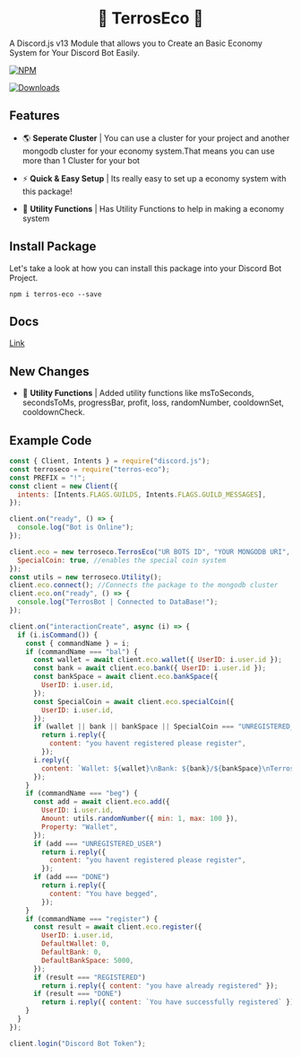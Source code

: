 <h1 align="center">
    💸 TerrosEco 💸
</h1>

A Discord.js v13 Module that allows you to Create an Basic Economy System for Your Discord Bot Easily.

[![NPM](https://nodei.co/npm/terros-eco.png)](https://www.npmjs.com/package/terros-eco)

[![Downloads](https://img.shields.io/npm/dt/terros-eco?logo=npm&style=flat-square)](https://www.npmjs.com/package/terros-eco)

## Features

- 🌎 <b>Seperate Cluster</b> | You can use a cluster for your project and another mongodb cluster for your economy system.That means you can use more than 1 Cluster for your bot

- ⚡️ <b>Quick & Easy Setup</b> | Its really easy to set up a economy system with this package!

- 🔨 <b>Utility Functions</b> | Has Utility Functions to help in making a economy system

## Install Package

Let's take a look at how you can install this package into your Discord Bot Project.

`npm i terros-eco --save`

## Docs

[Link](https://gamerterros.gitbook.io/terroseco)

## New Changes

- 🔨 <b>Utility Functions</b> | Added utility functions like msToSeconds, secondsToMs, progressBar, profit, loss, randomNumber, cooldownSet, cooldownCheck.

## Example Code

```js
const { Client, Intents } = require("discord.js");
const terroseco = require("terros-eco");
const PREFIX = "!";
const client = new Client({
  intents: [Intents.FLAGS.GUILDS, Intents.FLAGS.GUILD_MESSAGES],
});

client.on("ready", () => {
  console.log("Bot is Online");
});

client.eco = new terroseco.TerrosEco("UR BOTS ID", "YOUR MONGODB URI", {
  SpecialCoin: true, //enables the special coin system
});
const utils = new terroseco.Utility();
client.eco.connect(); //Connects the package to the mongodb cluster
client.eco.on("ready", () => {
  console.log("TerrosBot | Connected to DataBase!");
});

client.on("interactionCreate", async (i) => {
  if (i.isCommand()) {
    const { commandName } = i;
    if (commandName === "bal") {
      const wallet = await client.eco.wallet({ UserID: i.user.id });
      const bank = await client.eco.bank({ UserID: i.user.id });
      const bankSpace = await client.eco.bankSpace({
        UserID: i.user.id,
      });
      const SpecialCoin = await client.eco.specialCoin({
        UserID: i.user.id,
      });
      if (wallet || bank || bankSpace || SpecialCoin === "UNREGISTERED_USER")
        return i.reply({
          content: "you havent registered please register",
        });
      i.reply({
        content: `Wallet: ${wallet}\nBank: ${bank}/${bankSpace}\nTerrosCoins: ${SpecialCoin}`,
      });
    }
    if (commandName === "beg") {
      const add = await client.eco.add({
        UserID: i.user.id,
        Amount: utils.randomNumber({ min: 1, max: 100 }),
        Property: "Wallet",
      });
      if (add === "UNREGISTERED_USER")
        return i.reply({
          content: "you havent registered please register",
        });
      if (add === "DONE")
        return i.reply({
          content: "You have begged",
        });
    }
    if (commandName === "register") {
      const result = await client.eco.register({
        UserID: i.user.id,
        DefaultWallet: 0,
        DefaultBank: 0,
        DefaultBankSpace: 5000,
      });
      if (result === "REGISTERED")
        return i.reply({ content: "you have already registered" });
      if (result === "DONE")
        return i.reply({ content: `You have successfully registered` });
    }
  }
});

client.login("Discord Bot Token");
```
